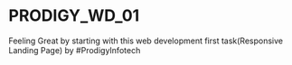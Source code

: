 # PRODIGY_WD_01
Feeling Great by starting with this web development first task(Responsive Landing Page) by #ProdigyInfotech
